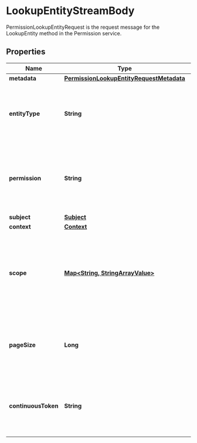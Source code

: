 

# LookupEntityStreamBody

PermissionLookupEntityRequest is the request message for the LookupEntity method in the Permission service.

## Properties

| Name | Type | Description | Notes |
|------------ | ------------- | ------------- | -------------|
|**metadata** | [**PermissionLookupEntityRequestMetadata**](PermissionLookupEntityRequestMetadata.md) |  |  [optional] |
|**entityType** | **String** | Type of the entity to lookup, required, must start with a letter and can include alphanumeric and underscore, max 64 bytes. |  [optional] |
|**permission** | **String** | Name of the permission to check, required, must start with a letter and can include alphanumeric and underscore, max 64 bytes. |  [optional] |
|**subject** | [**Subject**](Subject.md) |  |  [optional] |
|**context** | [**Context**](Context.md) |  |  [optional] |
|**scope** | [**Map&lt;String, StringArrayValue&gt;**](StringArrayValue.md) | Scope: A map that associates entity types with lists of identifiers. Each entry helps filter requests by specifying which entities are relevant to the operation. |  [optional] |
|**pageSize** | **Long** | page_size is the number of entities to be returned in the response. The value should be between 1 and 100. |  [optional] |
|**continuousToken** | **String** | continuous_token is an optional parameter used for pagination. It should be the value received in the previous response. |  [optional] |



